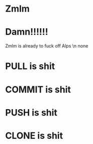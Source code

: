 # Zmlm
# Damn!!!!!!

Zmlm is already to fuck off Alps \n
none

# PULL is shit
# COMMIT is shit
# PUSH is shit
# CLONE is shit
